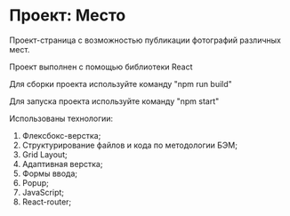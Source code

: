 # Проект: Место

Проект-страница с возможностью публикации фотографий различных мест.

Проект выполнен с помощью библиотеки React

Для сборки проекта используйте команду "npm run build"

Для запуска проекта используйте команду "npm start"

Использованы технологии:
1. Флексбокс-верстка;
2. Структурирование файлов и кода по методологии БЭМ;
3. Grid Layout;
4. Адаптивная верстка;
5. Формы ввода;
6. Popup;
7. JavaScript;
8. React-router;




